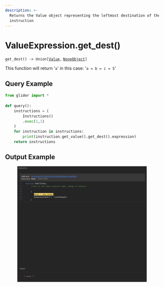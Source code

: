 ```yaml
---
description: >-
  Returns the Value object representing the leftmost destination of the
  instruction
---
```


# ValueExpression.get\_dest()

`get_dest() -> Union[`[`Value`](../value/)`,` [`NoneObject`](../../internal/noneobject/)`]`

This function will return '`a`' in this case: '`a = b = c = 5`'

## Query Example

```python
from glider import *

def query():
    instructions = (
        Instructions()
        .exec(1,1)
    )
    for instruction in instructions:
        print(instruction.get_value().get_dest().expression)
    return instructions
```

## Output Example

<figure><img src="../../../.gitbook/assets/image.png" alt=""><figcaption></figcaption></figure>
